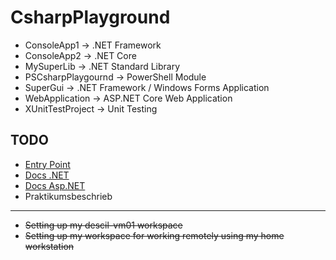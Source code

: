 # CsharpPlayground

- ConsoleApp1 -> .NET Framework
- ConsoleApp2 -> .NET Core
- MySuperLib -> .NET Standard Library
- PSCsharpPlaygournd -> PowerShell Module
- SuperGui -> .NET Framework / Windows Forms Application
- WebApplication -> ASP.NET Core Web Application
- XUnitTestProject -> Unit Testing

## TODO

- [Entry Point](https://dot.net)
- [Docs .NET](https://docs.microsoft.com/en-us/dotnet/)
- [Docs Asp.NET](https://docs.microsoft.com/en-us/aspnet/)
- Praktikumsbeschrieb
---
- <s>Setting up my descil-vm01 workspace</s>
- <s>Setting up my workspace for working remotely using my home workstation</s>